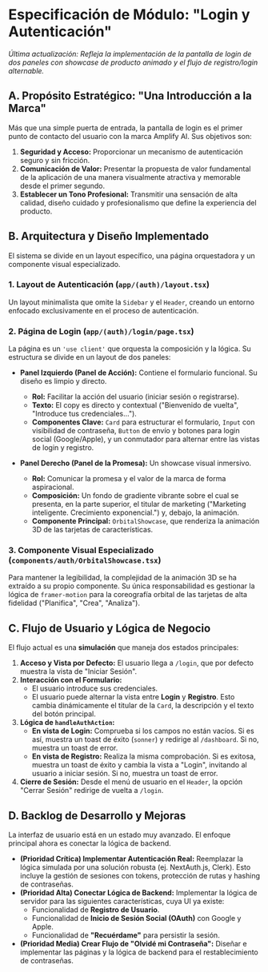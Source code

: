 # Especificación de Módulo: "Login y Autenticación"

*Última actualización: Refleja la implementación de la pantalla de login de dos paneles con showcase de producto animado y el flujo de registro/login alternable.*

## A. Propósito Estratégico: "Una Introducción a la Marca"

Más que una simple puerta de entrada, la pantalla de login es el primer punto de contacto del usuario con la marca Amplify AI. Sus objetivos son:

1.  **Seguridad y Acceso:** Proporcionar un mecanismo de autenticación seguro y sin fricción.
2.  **Comunicación de Valor:** Presentar la propuesta de valor fundamental de la aplicación de una manera visualmente atractiva y memorable desde el primer segundo.
3.  **Establecer un Tono Profesional:** Transmitir una sensación de alta calidad, diseño cuidado y profesionalismo que define la experiencia del producto.

## B. Arquitectura y Diseño Implementado

El sistema se divide en un layout específico, una página orquestadora y un componente visual especializado.

### 1. Layout de Autenticación (`app/(auth)/layout.tsx`)
Un layout minimalista que omite la `Sidebar` y el `Header`, creando un entorno enfocado exclusivamente en el proceso de autenticación.

### 2. Página de Login (`app/(auth)/login/page.tsx`)
La página es un `'use client'` que orquesta la composición y la lógica. Su estructura se divide en un layout de dos paneles:

-   **Panel Izquierdo (Panel de Acción):** Contiene el formulario funcional. Su diseño es limpio y directo.
    -   **Rol:** Facilitar la acción del usuario (iniciar sesión o registrarse).
    -   **Texto:** El copy es directo y contextual ("Bienvenido de vuelta", "Introduce tus credenciales...").
    -   **Componentes Clave:** `Card` para estructurar el formulario, `Input` con visibilidad de contraseña, `Button` de envío y botones para login social (Google/Apple), y un conmutador para alternar entre las vistas de login y registro.

-   **Panel Derecho (Panel de la Promesa):** Un showcase visual inmersivo.
    -   **Rol:** Comunicar la promesa y el valor de la marca de forma aspiracional.
    -   **Composición:** Un fondo de gradiente vibrante sobre el cual se presenta, en la parte superior, el titular de marketing ("Marketing inteligente. Crecimiento exponencial.") y, debajo, la animación.
    -   **Componente Principal:** `OrbitalShowcase`, que renderiza la animación 3D de las tarjetas de características.

### 3. Componente Visual Especializado (`components/auth/OrbitalShowcase.tsx`)
Para mantener la legibilidad, la complejidad de la animación 3D se ha extraído a su propio componente. Su única responsabilidad es gestionar la lógica de `framer-motion` para la coreografía orbital de las tarjetas de alta fidelidad ("Planifica", "Crea", "Analiza").

## C. Flujo de Usuario y Lógica de Negocio

El flujo actual es una **simulación** que maneja dos estados principales:

1.  **Acceso y Vista por Defecto:** El usuario llega a `/login`, que por defecto muestra la vista de "Iniciar Sesión".
2.  **Interacción con el Formulario:**
    -   El usuario introduce sus credenciales.
    -   El usuario puede alternar la vista entre **Login** y **Registro**. Esto cambia dinámicamente el titular de la `Card`, la descripción y el texto del botón principal.
3.  **Lógica de `handleAuthAction`:**
    -   **En vista de Login:** Comprueba si los campos no están vacíos. Si es así, muestra un toast de éxito (`sonner`) y redirige al `/dashboard`. Si no, muestra un toast de error.
    -   **En vista de Registro:** Realiza la misma comprobación. Si es exitosa, muestra un toast de éxito y cambia la vista a "Login", invitando al usuario a iniciar sesión. Si no, muestra un toast de error.
4.  **Cierre de Sesión:** Desde el menú de usuario en el `Header`, la opción "Cerrar Sesión" redirige de vuelta a `/login`.

## D. Backlog de Desarrollo y Mejoras

La interfaz de usuario está en un estado muy avanzado. El enfoque principal ahora es conectar la lógica de backend.

-   **(Prioridad Crítica) Implementar Autenticación Real:** Reemplazar la lógica simulada por una solución robusta (ej. NextAuth.js, Clerk). Esto incluye la gestión de sesiones con tokens, protección de rutas y hashing de contraseñas.
-   **(Prioridad Alta) Conectar Lógica de Backend:** Implementar la lógica de servidor para las siguientes características, cuya UI ya existe:
    -   Funcionalidad de **Registro de Usuario**.
    -   Funcionalidad de **Inicio de Sesión Social (OAuth)** con Google y Apple.
    -   Funcionalidad de **"Recuérdame"** para persistir la sesión.
-   **(Prioridad Media) Crear Flujo de "Olvidé mi Contraseña":** Diseñar e implementar las páginas y la lógica de backend para el restablecimiento de contraseñas.